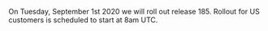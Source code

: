 On Tuesday, September 1st 2020 we will roll out release 185. Rollout for US customers is scheduled to start at 8am UTC.
